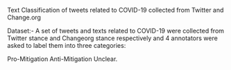 
Text Classification of tweets related to COVID-19 collected from Twitter and Change.org

Dataset:- A set of tweets and texts related to COVID-19 were collected from Twitter stance and Changeorg stance respectively and 4 annotators were asked to label them into three categories:

Pro-Mitigation
Anti-Mitigation
Unclear.
